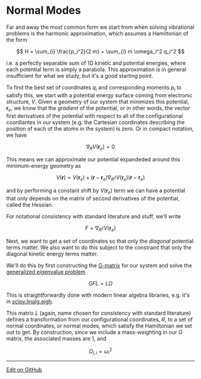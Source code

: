 # Normal Modes

Far and away the most common form we start from when solving vibrational problems is the harmonic approximation,
which assumes a Hamiltonian of the form

$$
H = \sum_{i} \frac{p_i^2}{2 m} + \sum_{i} m \omega_i^2 q_i^2
$$

i.e. a perfectly separable sum of 1D kinetic and potential energies, where each potential term is simply a parabola.
This approximation is in general insufficient for what we study, but it's a good starting point.

To find the best set of coordinates ${q_i}$ and corresponding moments ${p_i}$ to satisfy this, we start with a potential
energy surface coming from electronic structure, $V$. 
Given a geometry of our system that minimizes this potential, ${\textbf{r}_e}$, we know that the _gradient_ of the potential,
or in other words, the vector first derivatives of the potential with respect to all of the configurational coordiantes in our
system (e.g. the Cartesian coordinates describing the position of each of the atoms in the system) is zero.
Or in compact notation, we have

$$
\nabla_{R} V(\textbf{r}_e) = 0
$$

This means we can approximate our potential expandeded around this minimum-energy geometry as

$$
V(\textbf{r}) = V(\textbf{r}_e) + (\textbf{r}-\textbf{r}_e) \nabla_{R^2} V(\textbf{r}_e) (\textbf{r}-\textbf{r}_e) 
$$

and by performing a constant shift by $V(\textbf{r}_e)$ term we can have a potential that only depends on the 
matrix of second derivatives of the potential, called the Hessian.

For notational consistency with standard literature and stuff, we'll write 

$$
F = \nabla_{R^2} V(\textbf{r}_e)
$$

Next, we want to get a set of coordinates so that only the _diagonal_ potential terms matter.
We also want to do this subject to the constraint that only the diagonal kinetic energy terms matter.

We'll do this by first constructing the [G-matrix](GMatrix.md) for our system and solve 
the [generalized eigenvalue problem](https://en.wikipedia.org/wiki/Eigendecomposition_of_a_matrix#Generalized_eigenvalue_problem)

$$
GFL = L\Omega
$$

This is straightforwardly done with modern linear algebra libraries, e.g. it's in [scipy.linalg.eigh](https://docs.scipy.org/doc/scipy/reference/generated/scipy.linalg.eigh.html).

This matrix $L$ (again, name chosen for consistency with standard literature) defines a transformation from our configurational coordinates, $R$, 
to a set of normal coordinates, or normal modes, which satisfy the Hamiltonian we set out to get.
By construction, since we include a mass-weighting in our $G$ matrix, the associated masses are $1$, and

$$
\Omega_{i,i} = \omega_i^2
$$


---

[Edit on GitHub](https://github.com/McCoyGroup/References/edit/gh-pages/References/Hamiltonian%20Components/NormalModes.md)